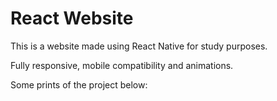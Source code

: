 # React Website

This is a website made using React Native for study purposes.

Fully responsive, mobile compatibility and animations.

Some prints of the project below:

